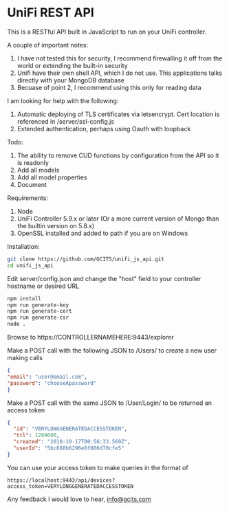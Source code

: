 # UniFi REST API

This is a RESTful API built in JavaScript to run on your UniFi controller.

A couple of important notes:

1. I have not tested this for security, I recommend firewalling it off from the world or extending the built-in security
2. Unifi have their own shell API, which I do not use. This applications talks directly with your MongoDB database
3. Becuase of point 2, I recommend using this only for reading data

I am looking for help with the following:

1. Automatic deploying of TLS certificates via letsencrypt. Cert location is referenced in /server/ssl-config.js
2. Extended authentication, perhaps using Oauth with loopback

Todo:

1. The ability to remove CUD functions by configuration from the API so it is readonly
2. Add all models
3. Add all model properties
4. Document

Requirements:

1. Node
2. UniFi Controller 5.9.x or later (Or a more current version of Mongo than the builtin version on 5.8.x)
3. OpenSSL installed and added to path if you are on Windows

Installation:

```bash
git clone https://github.com/GCITS/unifi_js_api.git
cd unifi_js_api
```

Edit server/config.json and change the "host" field to your controller hostname or desired URL

```bash
npm install
npm run generate-key
npm run generate-cert
npm run generate-csr
node .
```

Browse to https://CONTROLLERNAMEHERE:9443/explorer

Make a POST call with the following JSON to /Users/ to create a new user making calls

```JSON
{
"email": "user@email.com",
"password": "chooseApassword"
}
```

Make a POST call with the same JSON to /User/Login/ to be returned an access token

```JSON
{
  "id": "VERYLONGGENERATEDACCESSTOKEN",
  "ttl": 1209600,
  "created": "2018-10-17T00:56:33.569Z",
  "userId": "5bc688b6296e8f006d70cfe5"
}
```

You can use your access token to make queries in the format of

```curl
https://localhost:9443/api/devices?access_token=VERYLONGGENERATEDACCESSTOKEN
```

Any feedback I would love to hear, info@gcits.com
